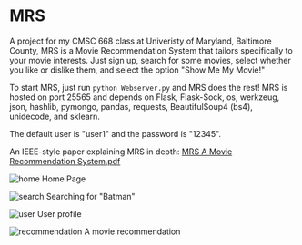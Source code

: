 # MRS
A project for my CMSC 668 class at Univeristy of Maryland, Baltimore County, MRS is a Movie Recommendation System that tailors specifically to your movie interests. Just sign up, search for some movies, select whether you like or dislike them, and select the option "Show Me My Movie!"

To start MRS, just run `python Webserver.py` and MRS does the rest! MRS is hosted on port 25565 and depends on Flask, Flask-Sock, os, werkzeug, json, hashlib, pymongo, pandas, requests, BeautifulSoup4 (bs4), unidecode, and sklearn.

The default user is "user1" and the password is "12345".

An IEEE-style paper explaining MRS in depth: [MRS A Movie Recommendation System.pdf](https://github.com/MushroomGecko/MRS/files/14320384/MRS.A.Movie.Recommendation.System.pdf)
 
![home](https://github.com/MushroomGecko/MRS/assets/70172740/f4268c5e-43aa-4e91-b696-e456b0789710)
Home Page

![search](https://github.com/MushroomGecko/MRS/assets/70172740/85d5162d-383e-46c3-a44d-183394952c0d)
Searching for "Batman"

![user](https://github.com/MushroomGecko/MRS/assets/70172740/2de20061-8c78-42ee-ad09-587bd960ee55)
User profile

![recommendation](https://github.com/MushroomGecko/MRS/assets/70172740/a76de468-e459-4cea-a766-066c1d803e47)
A movie recommendation
